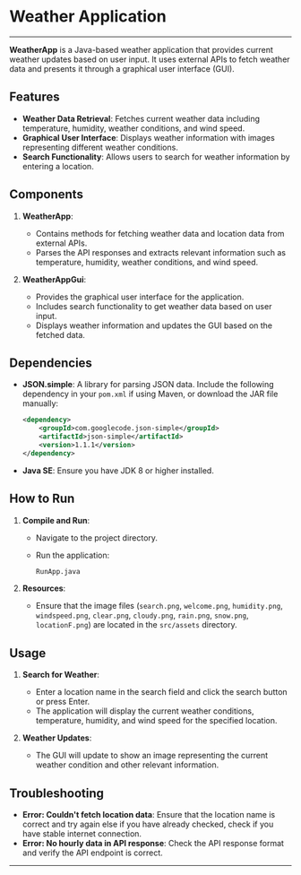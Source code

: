 # Weather Application

---
**WeatherApp** is a Java-based weather application that provides current weather updates based on user input. It uses external APIs to fetch weather data and presents it through a graphical user interface (GUI).

## Features

- **Weather Data Retrieval**: Fetches current weather data including temperature, humidity, weather conditions, and wind speed.
- **Graphical User Interface**: Displays weather information with images representing different weather conditions.
- **Search Functionality**: Allows users to search for weather information by entering a location.

## Components

1. **WeatherApp**:
    - Contains methods for fetching weather data and location data from external APIs.
    - Parses the API responses and extracts relevant information such as temperature, humidity, weather conditions, and wind speed.

2. **WeatherAppGui**:
    - Provides the graphical user interface for the application.
    - Includes search functionality to get weather data based on user input.
    - Displays weather information and updates the GUI based on the fetched data.

## Dependencies

- **JSON.simple**: A library for parsing JSON data. Include the following dependency in your `pom.xml` if using Maven, or download the JAR file manually:
  ```xml
  <dependency>
      <groupId>com.googlecode.json-simple</groupId>
      <artifactId>json-simple</artifactId>
      <version>1.1.1</version>
  </dependency>
  ```
- **Java SE**: Ensure you have JDK 8 or higher installed.

## How to Run

1. **Compile and Run**:
    - Navigate to the project directory.
   
    - Run the application:
      ```bash
      RunApp.java
      ```

2. **Resources**:
    - Ensure that the image files (`search.png`, `welcome.png`, `humidity.png`, `windspeed.png`, `clear.png`, `cloudy.png`, `rain.png`, `snow.png`, `locationF.png`) are located in the `src/assets` directory.

## Usage

1. **Search for Weather**:
    - Enter a location name in the search field and click the search button or press Enter.
    - The application will display the current weather conditions, temperature, humidity, and wind speed for the specified location.

2. **Weather Updates**:
    - The GUI will update to show an image representing the current weather condition and other relevant information.

## Troubleshooting

- **Error: Couldn't fetch location data**: Ensure that the location name is correct and try again else if you have already checked, check if you have stable internet connection.
- **Error: No hourly data in API response**: Check the API response format and verify the API endpoint is correct.




---

